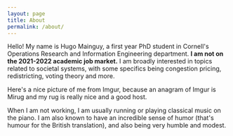 ```yaml
---
layout: page
title: About
permalink: /about/
---
```


Hello! My name is Hugo Mainguy, a first year PhD student in Cornell's Operations Research and Information Engineering department. **I am not on the 2021-2022 academic job market.** I am broadly interested in topics related to societal systems, with some specifics being congestion pricing, redistricting, voting theory and more.

Here's a nice picture of me from Imgur, because an anagram of Imgur is Mirug and my rug is really nice and a good host.

<blockquote class="imgur-embed-pub" lang="en" data-id="a/vg9XebT" data-context="false" ><a href="//imgur.com/a/vg9XebT"></a></blockquote><script async src="//s.imgur.com/min/embed.js" charset="utf-8"></script>

When I am not working, I am usually running or playing classical music on the piano. I am also known to have an incredible sense of humor (that's humour for the British translation), and also being very humble and modest.
